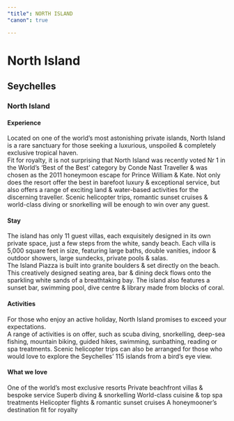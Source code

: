 ```yaml
---
"title": NORTH ISLAND
"canon": true

---
```


# North Island
## Seychelles
### North Island

#### Experience
Located on one of the world’s most astonishing private islands, North Island is a rare sanctuary for those seeking a luxurious, unspoiled &amp; completely exclusive tropical haven.  
Fit for royalty, it is not surprising that North Island was recently voted Nr 1 in the World’s ‘Best of the Best’ category by Conde Nast Traveller &amp; was chosen as the 2011 honeymoon escape for Prince William &amp; Kate.
Not only does the resort offer the best in barefoot luxury &amp; exceptional service, but also offers a range of exciting land &amp; water-based activities for the discerning traveller.  Scenic helicopter trips, romantic sunset cruises &amp; world-class diving or snorkelling will be enough to win over any guest.

#### Stay
The island has only 11 guest villas, each exquisitely designed in its own private space, just a few steps from the white, sandy beach.
Each villa is 5,000 square feet in size, featuring large baths, double vanities, indoor &amp; outdoor showers, large sundecks, private pools &amp; salas.  
The Island Piazza is built into granite boulders &amp; set directly on the beach.  This creatively designed seating area, bar &amp; dining deck flows onto the sparkling white sands of a breathtaking bay.  The island also features a sunset bar, swimming pool, dive centre &amp; library made from blocks of coral.

#### Activities
For those who enjoy an active holiday, North Island promises to exceed your expectations.  
A range of activities is on offer, such as scuba diving, snorkelling, deep-sea fishing, mountain biking, guided hikes, swimming, sunbathing, reading or spa treatments.
Scenic helicopter trips can also be arranged for those who would love to explore the Seychelles’ 115 islands from a bird’s eye view.


#### What we love
One of the world’s most exclusive resorts
Private beachfront villas &amp; bespoke service
Superb diving &amp; snorkelling
World-class cuisine &amp; top spa treatments
Helicopter flights &amp; romantic sunset cruises
A honeymooner’s destination fit for royalty